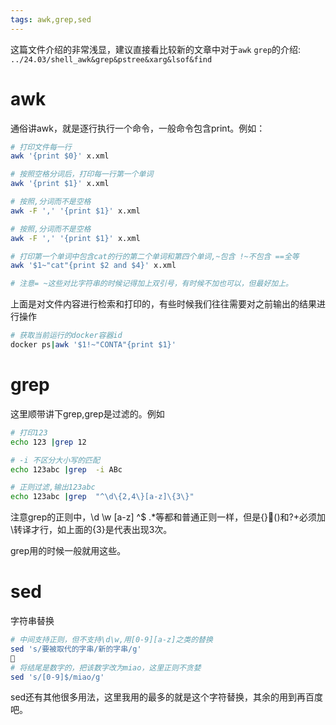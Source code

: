 ```yaml
---
tags: awk,grep,sed
---
```


这篇文件介绍的非常浅显，建议直接看比较新的文章中对于`awk` `grep`的介绍: `../24.03/shell_awk&grep&pstree&xarg&lsof&find`
# awk
通俗讲awk，就是逐行执行一个命令，一般命令包含print。例如：
```bash
# 打印文件每一行
awk '{print $0}' x.xml

# 按照空格分词后，打印每一行第一个单词
awk '{print $1}' x.xml

# 按照,分词而不是空格
awk -F ',' '{print $1}' x.xml

# 按照,分词而不是空格
awk -F ',' '{print $1}' x.xml

# 打印第一个单词中包含cat的行的第二个单词和第四个单词,~包含 !~不包含 ==全等
awk '$1~"cat"{print $2 and $4}' x.xml

# 注意= ~这些对比字符串的时候记得加上双引号，有时候不加也可以，但最好加上。
```
上面是对文件内容进行检索和打印的，有些时候我们往往需要对之前输出的结果进行操作
```bash
# 获取当前运行的docker容器id
docker ps|awk '$1!~"CONTA"{print $1}'
```
# grep
这里顺带讲下grep,grep是过滤的。例如
```bash
# 打印123
echo 123 |grep 12

# -i 不区分大小写的匹配
echo 123abc |grep  -i ABc

# 正则过滤,输出123abc
echo 123abc |grep  "^\d\{2,4\}[a-z]\{3\}"
```
注意grep的正则中，\d \w [a-z] ^$ .*等都和普通正则一样，但是{}()和?+必须加\转译才行，如上面的\{3\}是代表出现3次。

grep用的时候一般就用这些。
# sed
字符串替换
```bash
# 中间支持正则，但不支持\d\w,用[0-9][a-z]之类的替换
sed 's/要被取代的字串/新的字串/g'

# 将结尾是数字的，把该数字改为miao，这里正则不贪婪
sed 's/[0-9]$/miao/g'
```
sed还有其他很多用法，这里我用的最多的就是这个字符替换，其余的用到再百度吧。